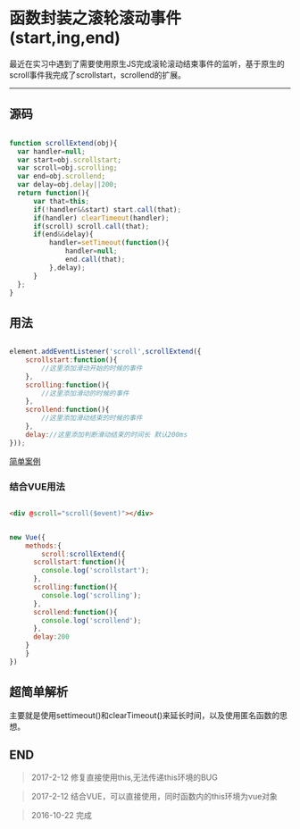 # 函数封装之滚轮滚动事件(start,ing,end)

最近在实习中遇到了需要使用原生JS完成滚轮滚动结束事件的监听，基于原生的scroll事件我完成了scrollstart，scrollend的扩展。

---
## 源码

```javascript

function scrollExtend(obj){
  var handler=null;
  var start=obj.scrollstart;
  var scroll=obj.scrolling;
  var end=obj.scrollend;
  var delay=obj.delay||200;
  return function(){
      var that=this;
      if(!handler&&start) start.call(that);
      if(handler) clearTimeout(handler);
      if(scroll) scroll.call(that);
      if(end&&delay){
          handler=setTimeout(function(){
              handler=null;
              end.call(that);
          },delay);
      }
  };
}

```

## 用法

```javascript

element.addEventListener('scroll',scrollExtend({
	scrollstart:function(){
		//这里添加滑动开始的时候的事件
	},
	scrolling:function(){
		//这里添加滑动的时候的事件
	},
	scrollend:function(){
		//这里添加滑动结束的时候的事件
	},
	delay://这里添加判断滑动结束的时间长 默认200ms
}));

```

[简单案例](https://github.com/sqchenxiyuan/CUI/blob/master/%E6%BB%91%E5%8A%A8%E6%9D%A1%E6%BB%9A%E5%8A%A8%E5%81%9C%E6%AD%A2%E4%BA%8B%E4%BB%B6/index.html)

### 结合VUE用法

``` html

<div @scroll="scroll($event)"></div>

```

``` javascript

new Vue({
	methods:{
		scroll:scrollExtend({
      scrollstart:function(){
        console.log('scrollstart');
      },
      scrolling:function(){
        console.log('scrolling');
      },
      scrollend:function(){
        console.log('scrollend');
      },
      delay:200
    }
	}
})

```

## 超简单解析

主要就是使用settimeout()和clearTimeout()来延长时间，以及使用匿名函数的思想。

## END

> 2017-2-12   修复直接使用this,无法传递this环境的BUG

> 2017-2-12		结合VUE，可以直接使用，同时函数内的this环境为vue对象

> 2016-10-22 	完成
